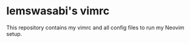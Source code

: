 # lemswasabi's vimrc

This repository contains my vimrc and all config files to run my Neovim setup.
